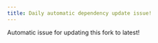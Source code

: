 ```yaml
---
title: Daily automatic dependency update issue!
---
```

Automatic issue for updating this fork to latest!
